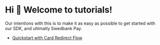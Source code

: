 # Hi 👋 Welcome to tutorials!

Our intentions with this is to make it as easy as possible to get started with our SDK, and ultimatly Swedbank Pay.

- [Quickstart with Card Redirect Flow](quickstart-card-redirect.md.md)
